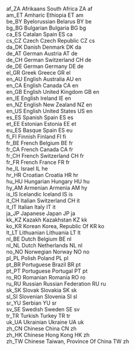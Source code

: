 af_ZA    Afrikaans      South Africa                   ZA   af  
am_ET    Amharic        Ethiopia                       ET   am  
be_BY    Byelorussian   Belarus                        BY   be  
bg_BG    Bulgarian      Bulgaria                       BG   bg  
ca_ES    Catalan        Spain                          ES   ca  
cs_CZ    Czech          Czech Republic                 CZ   cs  
da_DK    Danish         Denmark                        DK   da  
de_AT    German         Austria                        AT   de  
de_CH    German         Switzerland                    CH   de  
de_DE    German         Germany                        DE   de  
el_GR    Greek          Greece                         GR   el  
en_AU    English        Australia                      AU   en  
en_CA    English        Canada                         CA   en  
en_GB    English        United Kingdom                 GB   en  
en_IE    English        Ireland                        IE   en  
en_NZ    English        New Zealand                    NZ   en  
en_US    English        United States                  US   en  
es_ES    Spanish        Spain                          ES   es  
et_EE    Estonian       Estonia                        EE   et  
eu_ES    Basque         Spain                          ES   eu  
fi_FI    Finnish        Finland                        FI   fi  
fr_BE    French         Belgium                        BE   fr  
fr_CA    French         Canada                         CA   fr  
fr_CH    French         Switzerland                    CH   fr  
fr_FR    French         France                         FR   fr  
he_IL                   Israel                         IL   he  
hr_HR    Croatian       Croatia                        HR   hr  
hu_HU    Hungarian      Hungary                        HU   hu  
hy_AM    Armenian       Armenia                        AM   hy  
is_IS    Icelandic      Iceland                        IS   is  
it_CH    Italian        Switzerland                    CH   it  
it_IT    Italian        Italy                          IT   it  
ja_JP    Japanese       Japan                          JP   ja  
kk_KZ    Kazakh         Kazakhstan                     KZ   kk  
ko_KR    Korean         Korea, Republic Of             KR   ko  
lt_LT    Lithuanian     Lithuania                      LT   lt  
nl_BE    Dutch          Belgium                        BE   nl  
nl_NL    Dutch          Netherlands                    NL   nl  
no_NO    Norwegian      Norway                         NO   no  
pl_PL    Polish         Poland                         PL   pl  
pt_BR    Portuguese     Brazil                         BR   pt  
pt_PT    Portuguese     Portugal                       PT   pt  
ro_RO    Romanian       Romania                        RO   ro  
ru_RU    Russian        Russian Federation             RU   ru  
sk_SK    Slovak         Slovakia                       SK   sk  
sl_SI    Slovenian      Slovenia                       SI   sl  
sr_YU    Serbian                                       YU   sr  
sv_SE    Swedish        Sweden                         SE   sv  
tr_TR    Turkish        Turkey                         TR   tr  
uk_UA    Ukrainian      Ukraine                        UA   uk  
zh_CN    Chinese        China                          CN   zh  
zh_HK    Chinese        Hong Kong                      HK   zh  
zh_TW    Chinese        Taiwan, Province Of China      TW   zh  
